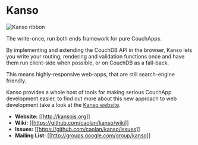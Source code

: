 # Kanso

![Kanso ribbon](http://kansojs.org/images/kanso_ribbon.png)

The write-once, run both ends framework for pure CouchApps.

By implementing and extending the CouchDB API in the browser, Kanso lets you write
your routing, rendering and validation functions once and have them run
client-side when possible, or on CouchDB as a fall-back.

This means highly-responsive web-apps, that are still search-engine friendly.

Kanso provides a whole host of tools for making serious CouchApp development easier,
to find out more about this new approach to web development take a look at the
[Kanso website](http://kansojs.org).

* __Website:__ [[http://kansojs.org]]
* __Wiki:__ [[https://github.com/caolan/kanso/wiki]]
* __Issues:__ [[https://github.com/caolan/kanso/issues]]
* __Mailing List:__ [[http://groups.google.com/group/kanso]]
